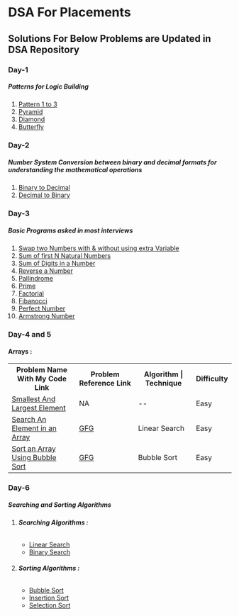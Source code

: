 # DSA For Placements
<h2>Solutions For Below Problems are Updated in DSA Repository </h2>
<h3>Day-1</h3>
<h5>Patterns for Logic Building</h5>
<ol>
  <li><a href="https://github.com/Mithunr085/DSA/tree/main/patterns">Pattern 1 to 3</a></li>
  <li><a href="https://github.com/Mithunr085/DSA/blob/main/patterns/Pyramid.cpp">Pyramid</a></li>
  <li><a href="https://github.com/Mithunr085/DSA/blob/main/patterns/Diamond.cpp">Diamond</a></li>
  <li><a href="https://github.com/Mithunr085/DSA/blob/main/patterns/Butterfly.cpp">Butterfly</a></li>
</ol>
<h3>Day-2</h3>
<h5>Number System Conversion between binary and decimal formats for understanding the mathematical operations</h5>
<ol>
  <li><a href="https://github.com/Mithunr085/DSA/blob/main/NumberSystem/BinaryToDec.cpp">Binary to Decimal</a></li>
  <li><a href="https://github.com/Mithunr085/DSA/blob/main/NumberSystem/DecToBinary.cpp">Decimal to Binary</a></li>
</ol>

<h3>Day-3</h3>
<h5>Basic Programs asked in most interviews</h5>
<ol>
  <li><a href ="https://github.com/Mithunr085/DSA/blob/main/BasicPrograms/Swap2Numbers.cpp">Swap two Numbers with & without using extra Variable</a></li>
  <li><a href="https://github.com/Mithunr085/DSA/blob/main/BasicPrograms/SumofFirstnNumbers.cpp">Sum of first N Natural Numbers</a></li>
  <li><a href="https://github.com/Mithunr085/DSA/blob/main/BasicPrograms/SumOfDigits.cpp">Sum of Digits in a Number</a></li>
  <li><a href="https://github.com/Mithunr085/DSA/blob/main/BasicPrograms/ReverseNum.cpp">Reverse a Number</a></li>
  <li><a href="https://github.com/Mithunr085/DSA/blob/main/BasicPrograms/Pallindrome.cpp">Pallindrome</a></li>
  <li><a href="https://github.com/Mithunr085/DSA/blob/main/BasicPrograms/PrimeNum.cpp">Prime</a></li>
  <li><a href="https://github.com/Mithunr085/DSA/blob/main/BasicPrograms/Factorial.cpp">Factorial</a></li>
  <li><a href="https://github.com/Mithunr085/DSA/blob/main/BasicPrograms/fibanocci.cpp">Fibanocci</a></li>  
  <li><a href="https://github.com/Mithunr085/DSA/blob/main/BasicPrograms/PerfectNumber.cpp">Perfect Number</a></li>
  <li><a href="https://github.com/Mithunr085/DSA/blob/main/BasicPrograms/ArmstrongNumber.cpp">Armstrong Number</a></li>
</ol>

<h3>Day-4 and 5</h3>
<h4>Arrays : </h4>
<table>
  <tr>
    <th>Problem Name With My Code Link</th>
    <th>Problem Reference Link</th>
    <th>Algorithm | Technique</th>
    <th>Difficulty</th>
  </tr>
  <tr>
    <td><a href="https://github.com/Mithunr085/DSA/blob/main/Arrays(Vectors).cpp/smallestAndLargestElement.cpp">Smallest And Largest Element</a></td>
    <td>NA</td>
    <td>--</td>
    <td>Easy</td>
  </tr>
  <tr>
    <td><a href="https://github.com/Mithunr085/DSA/blob/main/Arrays(Vectors).cpp/LinearSearch.cpp">Search An Element in an Array</a></td>
    <td><a href="https://www.geeksforgeeks.org/linear-search/">GFG</a></td>
    <td>Linear Search</td>
    <td>Easy</td>
  </tr>
  <tr>
    <td><a href="https://github.com/Mithunr085/DSA/blob/main/Arrays(Vectors).cpp/BubbleSort.cpp">Sort an Array Using Bubble Sort</a></td>
    <td><a href="https://www.geeksforgeeks.org/bubble-sort-algorithm/">GFG</a></td>
    <td>Bubble Sort</td>
    <td>Easy</td>
  </tr>
</table>

<h3>Day-6</h3>
<h5>Searching and Sorting Algorithms</h5>

<ol>
 <li> <h6><b>Searching Algorithms : </b></h6> </li>
  <ul>
     <li><a href="https://github.com/Mithunr085/DSA/blob/main/SearchingAlgorithms/LinearSearch.cpp">Linear Search</a></li>
     <li><a href="https://github.com/Mithunr085/DSA/blob/main/SearchingAlgorithms/BinarySearch.cpp">Binary Search</a></li>
  </ul>
  <li> <h6><b>Sorting Algorithms :</b> </h6> </li>
  <ul>
     <li><a href="https://github.com/Mithunr085/DSA/blob/main/SortingAlgorithms/BubbleSort.cpp">Bubble Sort</a></li>
     <li><a href ="https://github.com/Mithunr085/DSA/blob/main/SortingAlgorithms/InsertionSort.cpp">Insertion Sort</a></li>
     <li><a href="https://github.com/Mithunr085/DSA/blob/main/SortingAlgorithms/SelectionSort.cpp">Selection Sort</a></li>
  </ul> 
</ol>





